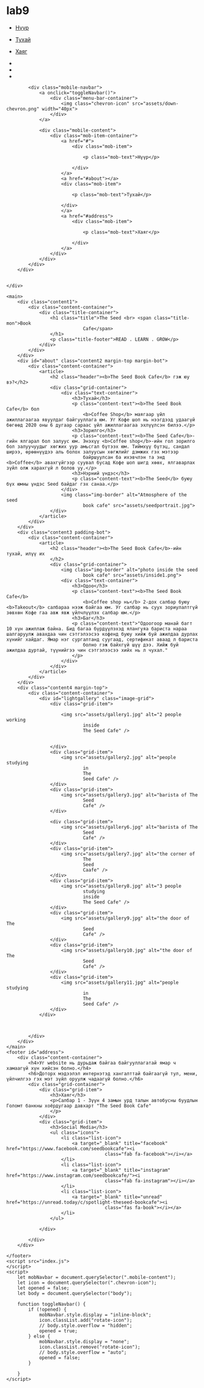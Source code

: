 # lab9

<!DOCTYPE html>
<html lang="en">

<head>
    <meta charset="UTF-8">
    <meta http-equiv="X-UA-Compatible" content="IE=edge">
    <meta name="description" content="A landing page for seed book coffee
            shop.">
    <meta name="keywords" content="Coffee, Coffee shop, Book, cafe, Book
            cafe, Mongolia, Mongolian coffee shop">
    <meta name="viewport" content="width=device-width, initial-scale=1.0">
    <link rel="stylesheet" href="./style.css" type="text/css" />
    <title>Coffee Shop, The Seed Book Cafe, Book, Cafe</title>
    <script src="https://kit.fontawesome.com/2f23444d58.js" crossorigin="anonymous"></script>

</head>

<body>
    <div id="navbar" class="navbar-container">
        <div class="navbar-content-container">
            <div class="navbar-big-screen">
                <ul class="list-item-container">
                    <li class="list-item">
                        <a href="#">
                            <p>Нүүр</p>
                        </a>
                    </li>
                    <li class="list-item">
                        <a href="#about">
                            <p>Тухай</p>
                        </a>
                    </li>
                    <li class="list-item">
                        <a href="#address">
                            <p>Хаяг</p>
                        </a>
                    </li>
                </ul>
                <ul class="list-icon-container">
                    <li class="list-icon">
                        <a target="_blank" title="facebook" href="https://www.facebook.com/seedbookcafe"><i
                                    class="fab fa-facebook"></i></a>
                    </li>
                    <li class="list-icon">
                        <a target="_blank" title="instagram" href="https://www.instagram.com/seedbookcafe/"><i
                                    class="fab fa-instagram"></i></a>
                    </li>
                    <li class="list-icon">
                        <a target="_blank" title="unread" href="https://unread.today/c/spotlight-theseed-bookcafe"><i
                                    class="fas fa-book"></i></a>
                    </li>
                </ul>
            </div>

            <div class="mobile-navbar">
                <a onclick="toggleNavbar()">
                    <div class="menu-bar-container">
                        <img class="chevron-icon" src="assets/down-chevron.png" width="40px">
                    </div>
                </a>

                <div class="mobile-content">
                    <div class="mob-item-container">
                        <a href="#">
                            <div class="mob-item">

                                <p class="mob-text">Нүүр</p>

                            </div>
                        </a>
                        <a href="#about"></a>
                        <div class="mob-item">

                            <p class="mob-text">Тухай</p>

                        </div>
                        </a>
                        <a href="#address">
                            <div class="mob-item">

                                <p class="mob-text">Хаяг</p>

                            </div>
                        </a>
                    </div>
                </div>
            </div>
        </div>


    </div>

    <main>
        <div class="content1">
            <div class="content-container">
                <div class="title-container">
                    <h1 class="title">The Seed <br> <span class="title-mon">Book
                                Cafe</span>
                    </h1>
                    <p class="title-footer">READ . LEARN . GROW</p>
                </div>
            </div>
        </div>
        <div id="about" class="content2 margin-top margin-bot">
            <div class="content-container">
                <article>
                    <h2 class="header"><b>The Seed Book Cafe</b> гэж юу вэ?</h2>
                    <div class="grid-container">
                        <div class="text-container">
                            <h3>Тухай</h3>
                            <p class="content-text"><b>The Seed Book Cafe</b> бол
                                <b>Coffee Shop</b> маягаар үйл ажиллагаагаа явуулдаг байгууллага юм. Уг Кофе шоп нь нээгдээд удаагүй бөгөөд 2020 оны 6 дугаар сараас үйл ажиллагаагаа эхлүүлсэн билээ.</p>
                            <h3>Зорилго</h3>
                            <p class="content-text"><b>The Seed Cafe</b>-гийн ялгарал бол залуус юм. Энэхүү <b>Coffee shop</b>-ийн гол зорилго бол залуучуудыг хөгжих уур амьсгал бүтээх юм. Тиймхүү бүтэц, сандал ширээ, өрөөнүүдээ аль болох залуусын хөгжлийг дэмжих гэх мэтээр
                                байршуулсан ба ихэвчлэн та энд <b>Coffee</b> авахгүйгээр суувал бусад Кофе шоп шигд хөөх, ялгаварлах зүйл олж харахгүй л болов уу.</p>
                            <h3>Нэрний үндэс</h3>
                            <p class="content-text"><b>The Seed</b> буюу бүх юмны үндэс Seed байдаг гэх санаа.</p>
                        </div>
                        <img class="img-border" alt="Atmosphere of the seed
                                book cafe" src="assets/seedportrait.jpg">
                    </div>
                </article>
            </div>
        </div>
        <div class="content3 padding-bot">
            <div class="content-container">
                <article>
                    <h2 class="header"><b>The Seed Book Cafe</b>-ийн тухай, илүү их
                    </h2>
                    <div class="grid-container">
                        <img class="img-border" alt="photo inside the seed
                                book cafe" src="assets/inside1.png">
                        <div class="text-container">
                            <h3>Одоо</h3>
                            <p class="content-text"><b>The Seed Book Cafe</b>
                                <b>Coffee shop нь</b> 2-дох салбар буюу <b>Takeout</b> салбараа нээж байгаа юм. Уг салбар нь суух зориулалтгүй зөвхөн Кофе гаа авж явж үйлчлүүлэх салбар юм.</p>
                            <h3>Баг</h3>
                            <p class="content-text">"Одоогоор манай багт 10 хүн ажиллаж байна. Бид багаа бүрдүүлэхэд ялангуяа бариста нараа шалгаруулж авахдаа чин сэтгэлээсээ кофенд буюу хийж буй ажилдаа дурлах хүнийг хайдаг. Ямар нэг сургалтанд суугаад, сертификат аваад л бариста
                                болно гэж байхгүй шүү дээ. Хийж буй ажилдаа дуртай, түүнийгээ чин сэтгэлээсээ хийх нь л чухал."
                            </p>
                        </div>
                    </div>
                </article>
            </div>
        </div>
        <div class="content4 margin-top">
            <div class="content-container">
                <div id="lightgallery" class="image-grid">
                    <div class="grid-item">

                        <img src="assets/gallery1.jpg" alt="2 people working
                                inside
                                The Seed Cafe" />


                    </div>
                    <div class="grid-item">
                        <img src="assets/gallery2.jpg" alt="people studying
                                in
                                The
                                Seed Cafe" />
                    </div>
                    <div class="grid-item">
                        <img src="assets/gallery3.jpg" alt="barista of The
                                Seed
                                Cafe" />
                    </div>

                    <div class="grid-item">
                        <img src="assets/gallery6.jpg" alt="barista of The
                                Seed
                                Cafe" />
                    </div>
                    <div class="grid-item">
                        <img src="assets/gallery7.jpg" alt="the corner of
                                The
                                Seed
                                Caafe" />
                    </div>
                    <div class="grid-item">
                        <img src="assets/gallery8.jpg" alt="3 people
                                studying
                                inside
                                The Seed Cafe" />
                    </div>
                    <div class="grid-item">
                        <img src="assets/gallery9.jpg" alt="the door of The
                                Seed
                                Cafe" />
                    </div>
                    <div class="grid-item">
                        <img src="assets/gallery10.jpg" alt="the door of The
                                Seed
                                Cafe" />
                    </div>
                    <div class="grid-item">
                        <img src="assets/gallery11.jpg" alt="people studying
                                in
                                The
                                Seed Cafe" />
                    </div>
                </div>



            </div>
        </div>
    </main>
    <footer id="address">
        <div class="content-container">
            <h4>Уг website нь дурьдаж байгаа байгууллагатай ямар ч хамаагүй хүн хийсэн болно.</h4>
            <h6>Доторх мэдээлэл интернэтэд хангалттай байгаагүй тул, мени, үйлчилгээ гэх мэт зүйл оруулж чадаагүй болно.</h6>
            <div class="grid-container">
                <div class="grid-item">
                    <h3>Хаяг</h3>
                    <p>Салбар 1 - Зүүн 4 замын урд талын автобусны буудлын Голомт банкны хоёрдугаар давхарт "The Seed Book Cafe"
                    </p>
                </div>
                <div class="grid-item">
                    <h3>Social Media</h3>
                    <ul class="icons">
                        <li class="list-icon">
                            <a target="_blank" title="facebook" href="https://www.facebook.com/seedbookcafe"><i
                                        class="fab fa-facebook"></i></a>
                        </li>
                        <li class="list-icon">
                            <a target="_blank" title="instagram" href="https://www.instagram.com/seedbookcafe/"><i
                                        class="fab fa-instagram"></i></a>
                        </li>
                        <li class="list-icon">
                            <a target="_blank" title="unread" href="https://unread.today/c/spotlight-theseed-bookcafe"><i
                                        class="fas fa-book"></i></a>
                        </li>
                    </ul>

                </div>

            </div>
        </div>

    </footer>
    <script src="index.js">
    </script>
    <script>
        let mobNavbar = document.querySelector(".mobile-content");
        let icon = document.querySelector(".chevron-icon");
        let opened = false;
        let body = document.querySelector("body");

        function toggleNavbar() {
            if (!opened) {
                mobNavbar.style.display = "inline-block";
                icon.classList.add("rotate-icon");
                // body.style.overflow = "hidden";
                opened = true;
            } else {
                mobNavbar.style.display = "none";
                icon.classList.remove("rotate-icon");
                // body.style.overflow = "auto";
                opened = false;
            }

        }
    </script>
</body>

</html>
